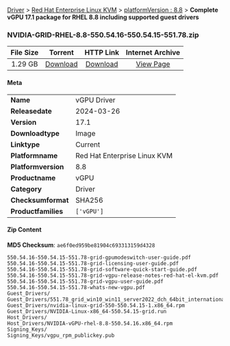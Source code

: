 
[Driver](/README.md)  >  [Red Hat Enterprise Linux KVM](/index/Driver/Red_Hat_Enterprise_Linux_KVM.md)  >  [platformVersion : 8.8](/index/Driver/Red_Hat_Enterprise_Linux_KVM/8.8.md)  >  **Complete vGPU 17.1 package for RHEL 8.8 including supported guest drivers**


### NVIDIA-GRID-RHEL-8.8-550.54.16-550.54.15-551.78.zip

| **File Size** | **Torrent**  | **HTTP Link** | **Internet Archive** |
|:-------------:|:------------:|:-------------:|:--------------------:|
| 1.29 GB |  [Download](https://archive.org/download/nvgpu_NVIDIA-GRID-RHEL-8.8-550.54.16-550.54.15-551.78.zip/nvgpu_NVIDIA-GRID-RHEL-8.8-550.54.16-550.54.15-551.78.zip_archive.torrent)       | [Download](https://archive.org/compress/nvgpu_NVIDIA-GRID-RHEL-8.8-550.54.16-550.54.15-551.78.zip) | [View Page](https://archive.org/details/nvgpu_NVIDIA-GRID-RHEL-8.8-550.54.16-550.54.15-551.78.zip)       |

#### Meta

<table>
<tr><td><strong>Name</strong></td><td>vGPU Driver</td></tr>
<tr><td><strong>Releasedate</strong></td><td>2024-03-26</td></tr>
<tr><td><strong>Version</strong></td><td>17.1</td></tr>
<tr><td><strong>Downloadtype</strong></td><td>Image</td></tr>
<tr><td><strong>Linktype</strong></td><td>Current</td></tr>
<tr><td><strong>Platformname</strong></td><td>Red Hat Enterprise Linux KVM</td></tr>
<tr><td><strong>Platformversion</strong></td><td>8.8</td></tr>
<tr><td><strong>Productname</strong></td><td>vGPU</td></tr>
<tr><td><strong>Category</strong></td><td>Driver</td></tr>
<tr><td><strong>Checksumformat</strong></td><td>SHA256</td></tr>
<tr><td><strong>Productfamilies</strong></td><td><code>['vGPU']</code></td></tr>
</table>

#### Zip Content

**MD5 Checksum**: `ae6f0ed959be81904c693313159d4328`

```text
550.54.16-550.54.15-551.78-grid-gpumodeswitch-user-guide.pdf
550.54.16-550.54.15-551.78-grid-licensing-user-guide.pdf
550.54.16-550.54.15-551.78-grid-software-quick-start-guide.pdf
550.54.16-550.54.15-551.78-grid-vgpu-release-notes-red-hat-el-kvm.pdf
550.54.16-550.54.15-551.78-grid-vgpu-user-guide.pdf
550.54.16-550.54.15-551.78-whats-new-vgpu.pdf
Guest_Drivers/
Guest_Drivers/551.78_grid_win10_win11_server2022_dch_64bit_international.exe
Guest_Drivers/nvidia-linux-grid-550-550.54.15-1.x86_64.rpm
Guest_Drivers/NVIDIA-Linux-x86_64-550.54.15-grid.run
Host_Drivers/
Host_Drivers/NVIDIA-vGPU-rhel-8.8-550.54.16.x86_64.rpm
Signing_Keys/
Signing_Keys/vgpu_rpm_publickey.pub
```